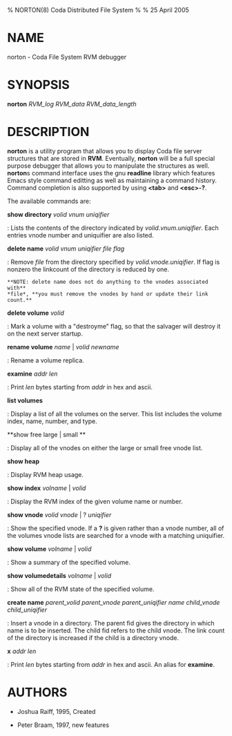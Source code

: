 % NORTON(8) Coda Distributed File System
%
% 25 April 2005

NAME
====

norton - Coda File System RVM debugger

SYNOPSIS
========

**norton** *RVM\_log* *RVM\_data* *RVM\_data\_length*

DESCRIPTION
===========

**norton** is a utility program that allows you to display Coda file
server structures that are stored in **RVM**. Eventually, **norton**
will be a full special purpose debugger that allows you to manipulate
the structures as well. **norton**s command interface uses the gnu
**readline** library which features Emacs style command editting as well
as maintaining a command history. Command completion is also supported
by using **\<tab\>** and **\<esc\>-?**.

The available commands are:

**show directory** *volid* *vnum* *uniqifier*

:   Lists the contents of the directory indicated by
    *volid.vnum.uniqifier*. Each entries vnode number and uniquifier are
    also listed.

**delete name** *volid* *vnum* *uniqifier* *file* *flag*

:   Remove *file* from the directory specified by
    *volid.vnode.uniqifier*. If flag is nonzero the linkcount of the
    directory is reduced by one.

    **NOTE: delete name does not do anything to the vnodes associated with**
    *file*, **you must remove the vnodes by hand or update their link
    count.**

**delete volume** *volid*

:   Mark a volume with a \"destroyme\" flag, so that the salvager will
    destroy it on the next server startup.

**rename volume** *name* \| *volid* *newname*

:   Rename a volume replica.

**examine** *addr* *len*

:   Print *len* bytes starting from *addr* in hex and ascii.

**list volumes**

:   Display a list of all the volumes on the server. This list includes
    the volume index, name, number, and type.

**show free large \| small **

:   Display all of the vnodes on either the large or small free vnode
    list.

**show heap**

:   Display RVM heap usage.

**show index** *volname* \| *volid*

:   Display the RVM index of the given volume name or number.

**show vnode** *volid* *vnode* \| ? *uniqifier*

:   Show the specified vnode. If a **?** is given rather than a vnode
    number, all of the volumes vnode lists are searched for a vnode with
    a matching uniquifier.

**show volume** *volname* \| *volid*

:   Show a summary of the specified volume.

**show volumedetails** *volname* \| *volid*

:   Show all of the RVM state of the specified volume.

**create name** *parent\_volid* *parent\_vnode* *parent\_uniqifier* *name* *child\_vnode* *child\_uniqifier*

:   Insert a vnode in a directory. The parent fid gives the directory in
    which name is to be inserted. The child fid refers to the child
    vnode. The link count of the directory is increased if the child is
    a directory vnode.

**x** *addr* *len*

:   Print *len* bytes starting from *addr* in hex and ascii. An alias
    for **examine**.

AUTHORS
=======

* Joshua Raiff, 1995, Created

* Peter Braam, 1997, new features

